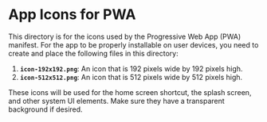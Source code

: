 # App Icons for PWA

This directory is for the icons used by the Progressive Web App (PWA) manifest. For the app to be properly installable on user devices, you need to create and place the following files in this directory:

1.  **`icon-192x192.png`**: An icon that is 192 pixels wide by 192 pixels high.
2.  **`icon-512x512.png`**: An icon that is 512 pixels wide by 512 pixels high.

These icons will be used for the home screen shortcut, the splash screen, and other system UI elements. Make sure they have a transparent background if desired.
